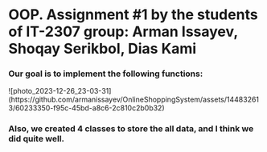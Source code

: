<h1>OOP. Assignment #1 by the students of IT-2307 group: Arman Issayev, Shoqay Serikbol, Dias Kami</h1>

<h3>Our goal is to implement the following functions:</h3>
![photo_2023-12-26_23-03-31](https://github.com/armanissayev/OnlineShoppingSystem/assets/144832613/60233350-f95c-45bd-a8c6-2c810c2b0b32)



<h3>Also, we created 4 classes to store the all data, and I think we did quite well.</h3>
